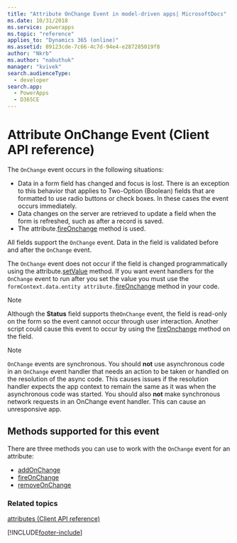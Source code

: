 ```yaml
---
title: "Attribute OnChange Event in model-driven apps| MicrosoftDocs"
ms.date: 10/31/2018
ms.service: powerapps
ms.topic: "reference"
applies_to: "Dynamics 365 (online)"
ms.assetid: 89123cde-7c66-4c7d-94e4-e287285019f8
author: "Nkrb"
ms.author: "nabuthuk"
manager: "kvivek"
search.audienceType: 
  - developer
search.app: 
  - PowerApps
  - D365CE
---
```

# Attribute OnChange Event (Client API reference)



The `OnChange` event occurs in the following situations:
- Data in a form field has changed and focus is lost. There is an exception to this behavior that applies to Two-Option (Boolean) fields that are formatted to use radio buttons or check boxes. In these cases the event occurs immediately.
- Data changes on the server are retrieved to update a field when the form is refreshed, such as after a record is saved.
- The attribute.[fireOnchange](../attributes/fireOnChange.md) method is used.

All fields support the `OnChange` event. Data in the field is validated before and after the `OnChange` event.

The `OnChange` event does not occur if the field is changed programmatically using the attribute.[setValue](../attributes/setValue.md) method. If you want event handlers for the `OnChange` event to run after you set the value you must use the `formContext.data.entity attribute.`[fireOnchange](../attributes/fireOnChange.md) method in your code. 

> [!NOTE]
> Although the **Status** field supports the`OnChange` event, the field is read-only on the form so the event cannot occur through user interaction. Another script could cause this event to occur by using the [fireOnchange](../attributes/fireOnChange.md) method on the field.

> [!NOTE]
> `OnChange` events are synchronous. You should **not** use asynchronous code in an `OnChange` event handler that needs an action to be taken or handled on the resolution of the async code. This causes issues if the resolution handler expects the app context to remain the same as it was when the asynchronous code was started. You should also **not** make synchronous network requests in an OnChange event handler. This can cause an unresponsive app.

## Methods supported for this event
There are three methods you can use to work with the `OnChange` event for an attribute:
- [addOnChange](../attributes/addOnChange.md)
- [fireOnChange](../attributes/fireOnChange.md)
- [removeOnChange](../attributes/removeOnChange.md)

### Related topics
[attributes (Client API reference)](../attributes.md)
 





[!INCLUDE[footer-include](../../../../../includes/footer-banner.md)]